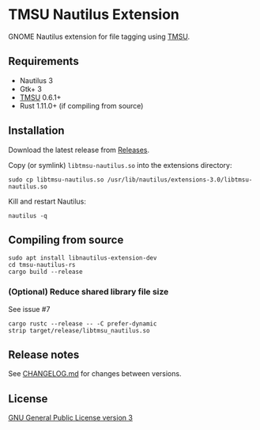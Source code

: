 # TMSU Nautilus Extension

GNOME Nautilus extension for file tagging using [TMSU](https://github.com/oniony/TMSU/).

## Requirements

* Nautilus 3
* Gtk+ 3
* [TMSU](https://github.com/oniony/TMSU/) 0.6.1+
* Rust 1.11.0+ (if compiling from source)

## Installation

Download the latest release from [Releases](https://github.com/talklittle/tmsu-nautilus-rs/releases).

Copy (or symlink) `libtmsu-nautilus.so` into the extensions directory:

    sudo cp libtmsu-nautilus.so /usr/lib/nautilus/extensions-3.0/libtmsu-nautilus.so

Kill and restart Nautilus:

    nautilus -q

## Compiling from source

    sudo apt install libnautilus-extension-dev
    cd tmsu-nautilus-rs
    cargo build --release

### (Optional) Reduce shared library file size

See issue #7

    cargo rustc --release -- -C prefer-dynamic
    strip target/release/libtmsu_nautilus.so

## Release notes

See [CHANGELOG.md](CHANGELOG.md) for changes between versions.

## License

[GNU General Public License version 3](COPYING.txt)